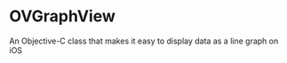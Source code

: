 OVGraphView
===========

An Objective-C class that makes it easy to display data as a line graph on iOS